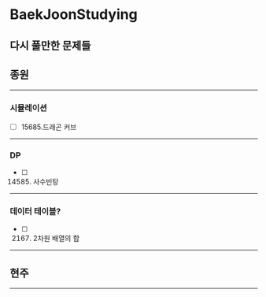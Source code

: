# BaekJoonStudying

## 다시 풀만한 문제들

## 종원
---

### 시뮬레이션
- [ ] 15685.드래곤 커브


---
### DP
- [ ] 14585. 사수빈탕
---
### 데이터 테이블?
- [ ] 2167. 2차원 배열의 합
---
## 현주
---
